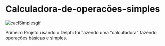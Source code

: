 # Calculadora-de-operacões-simples
![caclSimplesgif](https://user-images.githubusercontent.com/99850507/181866220-2574a37d-a66e-4199-8e8f-5384930e8b6f.gif)

<p>Primeiro Projeto usando o Delphi foi fazendo uma "calculadora" fazendo operações básicas e simples.</p>
